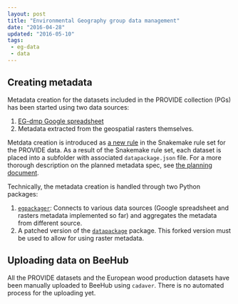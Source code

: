 ```yaml
---
layout: post
title: "Environmental Geography group data management"
date: "2016-04-28"
updated: "2016-05-10"
tags:
 - eg-data
 - data
---
```


## Creating metadata

Metadata creation for the datasets included in the PROVIDE collection (PGs) has been started using two data sources:

  1. [EG-dmp Google spreadsheet](https://docs.google.com/spreadsheets/d/1MmWfJWktF33SMscCfUzE-GhYj1X0M4HB3FOF9IbHPjk/edit?usp=sharing)
  2. Metadata extracted from the geospatial rasters themselves.

Metdata creation is introduced as [a new rule](https://github.com/VUEG/data-EG/blob/master/pg_mapping/Snakefile#L70) in the Snakemake rule set for the PROVIDE data. As a result of the Snakemake rule set, each dataset is placed into a subfolder with associated `datapackage.json` file. For a more thorough description on the planned metadata spec, see [the planning document](https://docs.google.com/document/d/14hkCdIkAXta3aErwbGGnEMtBLuNlerMqCg5-JtIOU94/edit?usp=sharing).

Technically, the metadata creation is handled through two Python packages:

  1. [`egpackager`](https://github.com/VUEG/egpackager): Connects to various data sources (Google spreadsheet and rasters metadata implemented so far) and aggregates the metadata from different source.
  2. A patched version of the [`datapackage`](https://github.com/VUEG/datapackage) package. This forked version must be used to allow for using raster metadata.

## Uploading data on BeeHub

All the PROVIDE datasets and the European wood production datasets have been manually uploaded to BeeHub using `cadaver`. There is no automated process for the uploading yet.
